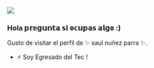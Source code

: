 ![](http://sic.gob.mx/images/64936)


### Hola 𝕡𝕣𝕖𝕘𝕦𝕟𝕥𝕒 𝕤𝕚 𝕠𝕔𝕦𝕡𝕒𝕤 𝕒𝕝𝕘𝕠 :)

Gusto de visitar el perfil de ✨ saul nuñez parra ✨.

- ⚡ Soy Egresado del Tec !



